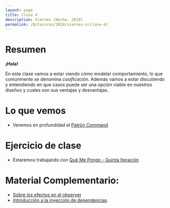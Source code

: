 ```yaml
---
layout: page
title: Clase 4
description: Viernes (Noche, 2018)
permalink: /bitacoras/2018/viernes-n/clase-4/
---
```


# Resumen

**¡Hola!**

En este clase vamos a estar viendo cómo modelar comportamiento, lo que comúnmente se denomina _cosificación_. Además vamos a estar discutiendo y entendiendo en que casos puede ser una opción viable en nuestros diseños y cuales son sus ventajas y desvantajas.


# Lo que vemos

- Veremos en profundidad el [Patrón Command](https://github.com/dieforfree/edsebooks/blob/master/ebooks/Design%20Patterns%2C%20Elements%20of%20Reusable%20Object-Oriented%20Software.pdf)

# Ejercicio de clase

- Estaremos trabajando con [Qué Me Pongo - Quinta Iteración]()

# Material Complementario:

- [Sobre los efectos en el observer](https://docs.google.com/document/d/1UwTcRLugqDgZuqfWvOxckwk27UBjDo70AF1znzX24QM/edit#heading=h.y04j3mise0wn)
- [Introducción a la inyección de dependencias](https://docs.google.com/document/d/1GsW-hVF0XR76KunDILqkltyE1KIBvj3ldCCkyStjne0/edit)

